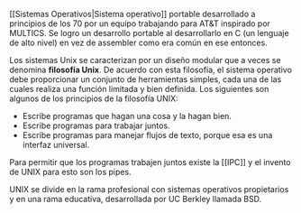 [[Sistemas Operativos|Sistema operativo]] portable desarrollado a principios de los 70 por un equipo trabajando para AT&T inspirado por MULTICS. Se logro un desarrollo portable al desarrollarlo en C (un lenguaje de alto nivel) en vez de assembler como era común en ese entonces.

Los sistemas Unix se caracterizan por un diseño modular que a veces se denomina **filosofía Unix**. De acuerdo con esta filosofía, el sistema operativo debe proporcionar un conjunto de herramientas simples, cada una de las cuales realiza una función limitada y bien definida. Los siguientes son algunos de los principios de la filosofía UNIX:
- Escribe programas que hagan una cosa y la hagan bien. 
- Escribe programas para trabajar juntos. 
- Escribe programas para manejar flujos de texto, porque esa es una interfaz universal.

Para permitir que los programas trabajen juntos existe la [[IPC]] y el invento de UNIX para esto son los pipes.

UNIX se divide en la rama profesional con sistemas operativos propietarios y en una rama educativa, desarrollada por UC Berkley llamada BSD.